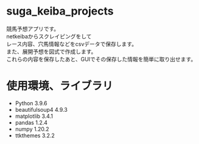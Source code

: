 # suga_keiba_projects
競馬予想アプリです。  
netkeibaからスクレイピングをして  
レース内容、穴馬情報などをcsvデータで保存します。  
また、展開予想を図式で作成します。  
これらの内容を保存したあと、GUIでその保存した情報を簡単に取り出せます。  
 
# 使用環境、ライブラリ
* Python                    3.9.6
* beautifulsoup4            4.9.3
* matplotlib                3.4.1
* pandas                    1.2.4
* numpy                     1.20.2
* ttkthemes                 3.2.2
 
